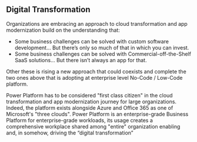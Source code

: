 ## Digital Transformation

Organizations are embracing an approach to cloud transformation and app modernization build on the understanding that:

* Some business challenges can be solved with custom software development… But there’s only so much of that in which you can invest.
* Some business challenges can be solved with Commercial-off-the-Shelf SaaS solutions… But there isn’t always an app for that.

Other these is rising a new approach that could coexists and complete the two ones above that is adopting at enterprise level  No-Code / Low-Code platform.  

Power Platform has to be considered "first class citizen" in the cloud transformation and app modernization journey for large organizations.
Indeed, the platform exists alongside Azure and Office 365 as one of Microsoft's "three clouds".
Power Platform is an enterprise-grade Business Platform for enterprise-grade workloads, its usage creates a comprehensive workplace shared among "entire" organization enabling and, in somehow, driving the “digital transformation”

 
